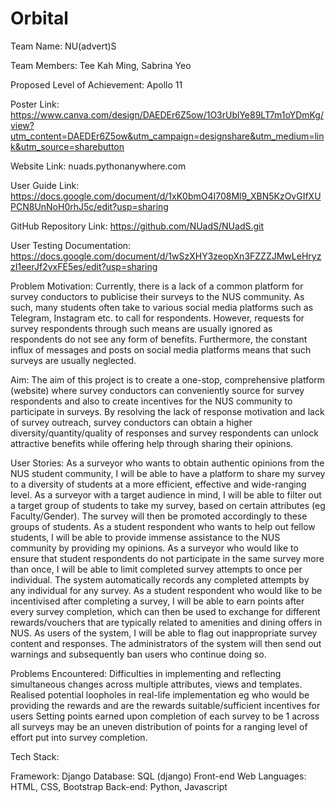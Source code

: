 # Orbital
Team Name: NU(advert)S

Team Members: Tee Kah Ming, Sabrina Yeo 

Proposed Level of Achievement: Apollo 11

Poster Link:
https://www.canva.com/design/DAEDEr6Z5ow/1O3rUblYe89LT7m1oYDmKg/view?utm_content=DAEDEr6Z5ow&utm_campaign=designshare&utm_medium=link&utm_source=sharebutton

Website Link:
nuads.pythonanywhere.com

User Guide Link: https://docs.google.com/document/d/1xK0bmO4I708Ml9_XBN5KzOvGIfXUPCN8UnNoH0rhJ5c/edit?usp=sharing

GitHub Repository Link:
https://github.com/NUadS/NUadS.git

User Testing Documentation:
https://docs.google.com/document/d/1wSzXHY3zeopXn3FZZZJMwLeHryzzI1eerJf2vxFE5es/edit?usp=sharing
 
Problem Motivation: 
Currently, there is a lack of a common platform for survey conductors to publicise their surveys to the NUS community. As such, many students often take to various social media platforms such as Telegram, Instagram etc. to call for respondents. However, requests for survey respondents through such means are usually ignored as respondents do not see any form of benefits. Furthermore, the constant influx of messages and posts on social media platforms means that such surveys are usually neglected.

Aim: 
The aim of this project is to create a one-stop, comprehensive platform (website) where survey conductors can conveniently source for survey respondents and also to create incentives for the NUS community to participate in surveys. By resolving the lack of response motivation and lack of survey outreach, survey conductors can obtain a higher diversity/quantity/quality of responses and survey respondents can unlock attractive benefits while offering help through sharing their opinions.

User Stories:
As a surveyor who wants to obtain authentic opinions from the NUS student community, I will be able to have a platform to share my survey to a diversity of students at a more efficient, effective and wide-ranging level.
As a surveyor with a target audience in mind, I will be able to filter out a target group of students to take my survey, based on certain attributes (eg Faculty/Gender). The survey will then be promoted accordingly to these groups of students.
As a student respondent who wants to help out fellow students, I will be able to provide immense assistance to the NUS community by providing my opinions.
As a surveyor who would like to ensure that student respondents do not participate in the same survey more than once, I will be able to limit completed survey attempts to once per individual. The system automatically records any completed attempts by any individual for any survey.
As a student respondent who would like to be incentivised after completing a survey, I will be able to earn points after every survey completion, which can then be used to exchange for different rewards/vouchers that are typically related to amenities and dining offers in NUS.
As users of the system, I will be able to flag out inappropriate survey content and responses. The administrators of the system will then send out warnings and subsequently ban users who continue doing so.

Problems Encountered:
Difficulties in implementing and reflecting simultaneous changes across multiple attributes, views and templates. 
Realised potential loopholes in real-life implementation eg who would be providing the rewards and are the rewards suitable/sufficient incentives for users
Setting points earned upon completion of each survey to be 1 across all surveys may be an uneven distribution of points for a ranging level of effort put into survey completion.
 
Tech Stack:

Framework: Django
Database: SQL (django)
Front-end Web Languages: HTML, CSS, Bootstrap
Back-end: Python, Javascript
